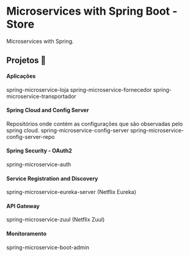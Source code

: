 # Microservices with Spring Boot - Store

Microservices with Spring.


## Projetos 📌

#### Aplicações 
spring-microservice-loja
spring-microservice-fornecedor
spring-microservice-transportador


#### Spring Cloud and Config Server
Repositórios onde contém as configurações que são observadas pelo spring cloud.
spring-microservice-config-server
spring-microservice-config-server-repo

#### Spring Security - OAuth2
spring-microservice-auth

#### Service Registration and Discovery
spring-microservice-eureka-server (Netflix Eureka)

#### API Gateway
spring-microservice-zuul (Netflix Zuul)

#### Monitoramento
spring-microservice-boot-admin

